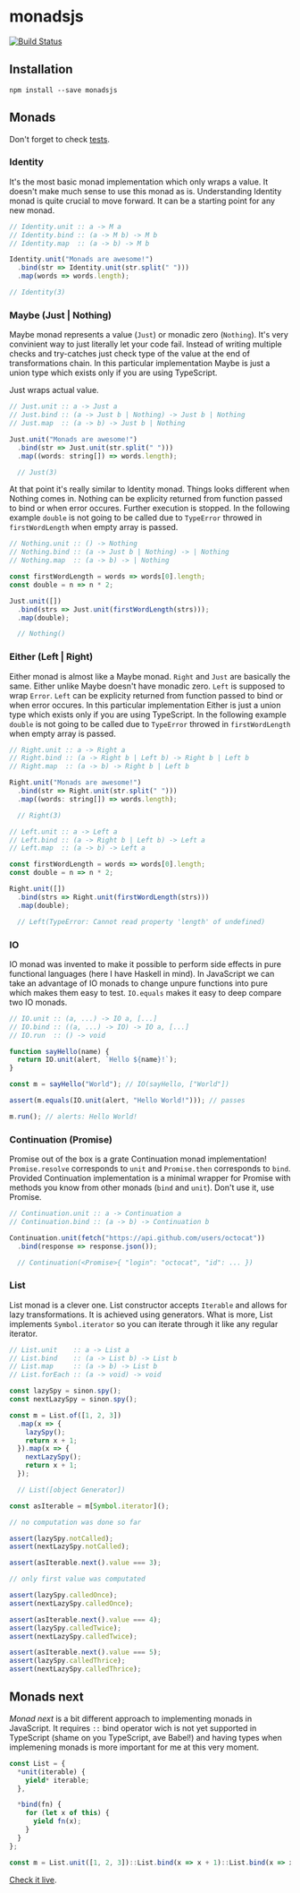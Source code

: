 # monadsjs

[![Build Status](https://travis-ci.org/MichalZalecki/monadsjs.svg?branch=master)](https://travis-ci.org/MichalZalecki/monadsjs)

## Installation

```
npm install --save monadsjs
```

## Monads

Don't forget to check [tests](src/test/monads.test.ts).

### Identity

It's the most basic monad implementation which only wraps a value. It doesn't make much sense to
use this monad as is. Understanding Identity monad is quite crucial to move forward. It can be a
starting point for any new monad.

```js
// Identity.unit :: a -> M a
// Identity.bind :: (a -> M b) -> M b
// Identity.map  :: (a -> b) -> M b

Identity.unit("Monads are awesome!")
  .bind(str => Identity.unit(str.split(" ")))
  .map(words => words.length);

// Identity(3)
```

### Maybe (Just | Nothing)

Maybe monad represents a value (`Just`) or monadic zero (`Nothing`). It's very convinient way to just
literally let your code fail. Instead of writing multiple checks and try-catches just check type of
the value at the end of transformations chain. In this particular implementation Maybe is just a
union type which exists only if you are using TypeScript.

Just wraps actual value.

```js
// Just.unit :: a -> Just a
// Just.bind :: (a -> Just b | Nothing) -> Just b | Nothing
// Just.map  :: (a -> b) -> Just b | Nothing

Just.unit("Monads are awesome!")
  .bind(str => Just.unit(str.split(" ")))
  .map((words: string[]) => words.length);

  // Just(3)
```

At that point it's really similar to Identity monad. Things looks different when Nothing comes in.
Nothing can be explicity returned from function passed to bind or when error occures. Further
execution is stopped. In the following example `double` is not going to be called due to `TypeError`
throwed in `firstWordLength` when empty array is passed.

```js
// Nothing.unit :: () -> Nothing
// Nothing.bind :: (a -> Just b | Nothing) -> | Nothing
// Nothing.map  :: (a -> b) -> | Nothing

const firstWordLength = words => words[0].length;
const double = n => n * 2;

Just.unit([])
  .bind(strs => Just.unit(firstWordLength(strs)));
  .map(double);

  // Nothing()
```

### Either (Left | Right)

Either monad is almost like a Maybe monad. `Right` and `Just` are basically the same. Either unlike
Maybe doesn't have monadic zero. `Left` is supposed to wrap `Error`. `Left` can be explicity
returned from function passed to bind or when error occures. In this particular implementation
Either is just a union type which exists only if you are using TypeScript. In the following
example `double` is not going to be called due to `TypeError` throwed in `firstWordLength`
when empty array is passed.

```js
// Right.unit :: a -> Right a
// Right.bind :: (a -> Right b | Left b) -> Right b | Left b
// Right.map  :: (a -> b) -> Right b | Left b

Right.unit("Monads are awesome!")
  .bind(str => Right.unit(str.split(" ")))
  .map((words: string[]) => words.length);

  // Right(3)
```

```js
// Left.unit :: a -> Left a
// Left.bind :: (a -> Right b | Left b) -> Left a
// Left.map  :: (a -> b) -> Left a

const firstWordLength = words => words[0].length;
const double = n => n * 2;

Right.unit([])
  .bind(strs => Right.unit(firstWordLength(strs)))
  .map(double);

  // Left(TypeError: Cannot read property 'length' of undefined)
```

### IO

IO monad was invented to make it possible to perform side effects in pure functional languages
(here I have Haskell in mind). In JavaScript we can take an advantage of IO monads to change unpure
functions into pure which makes them easy to test. `IO.equals` makes it easy to deep compare two IO
monads.

```js
// IO.unit :: (a, ...) -> IO a, [...]
// IO.bind :: ((a, ...) -> IO) -> IO a, [...]
// IO.run  :: () -> void

function sayHello(name) {
  return IO.unit(alert, `Hello ${name}!`);
}

const m = sayHello("World"); // IO(sayHello, ["World"])

assert(m.equals(IO.unit(alert, "Hello World!"))); // passes

m.run(); // alerts: Hello World!
```

### Continuation (Promise)

Promise out of the box is a grate Continuation monad implementation! `Promise.resolve` corresponds
to `unit` and `Promise.then` corresponds to `bind`. Provided Continuation implementation is a minimal
wrapper for Promise with methods you know from other monads (`bind` and `unit`). Don't use it, use
Promise.

```js
// Continuation.unit :: a -> Continuation a
// Continuation.bind :: (a -> b) -> Continuation b

Continuation.unit(fetch("https://api.github.com/users/octocat"))
  .bind(response => response.json());

  // Continuation(<Promise>{ "login": "octocat", "id": ... })
```

### List

List monad is a clever one. List constructor accepts `Iterable` and allows for lazy transformations.
It is achieved using generators. What is more, List implements `Symbol.iterator` so you can iterate
through it like any regular iterator.

```js
// List.unit    :: a -> List a
// List.bind    :: (a -> List b) -> List b
// List.map     :: (a -> b) -> List b
// List.forEach :: (a -> void) -> void

const lazySpy = sinon.spy();
const nextLazySpy = sinon.spy();

const m = List.of([1, 2, 3])
  .map(x => {
    lazySpy();
    return x + 1;
  }).map(x => {
    nextLazySpy();
    return x + 1;
  });

  // List([object Generator])

const asIterable = m[Symbol.iterator]();

// no computation was done so far

assert(lazySpy.notCalled);
assert(nextLazySpy.notCalled);

assert(asIterable.next().value === 3);

// only first value was computated

assert(lazySpy.calledOnce);
assert(nextLazySpy.calledOnce);

assert(asIterable.next().value === 4);
assert(lazySpy.calledTwice);
assert(nextLazySpy.calledTwice);

assert(asIterable.next().value === 5);
assert(lazySpy.calledThrice);
assert(nextLazySpy.calledThrice);
```

## Monads next

*Monad next* is a bit different approach to implementing monads in JavaScript. It requires `::` bind
operator wich is not yet supported in TypeScript (shame on you TypeScript, ave Babel!) and having
types when implemening monads is more important for me at this very moment.

```js
const List = {
  *unit(iterable) {
    yield* iterable;
  },

  *bind(fn) {
    for (let x of this) {
      yield fn(x);
    }
  }
};

const m = List.unit([1, 2, 3])::List.bind(x => x + 1)::List.bind(x => x + 1);
```

[Check it live](https://jsfiddle.net/d0r43hnL/2/).
